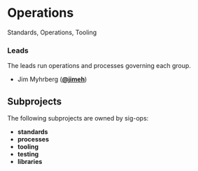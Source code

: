 <!---
This is an autogenerated file!

Please do not edit this file directly, but instead make changes to the
`/community/groups.yaml` file and run `make community-docs`.

--->
# Operations
Standards, Operations, Tooling

### Leads
The leads run operations and processes governing each group.

- Jim Myhrberg (**[@jimeh](https://github.com/jimeh)**)
## Subprojects

The following subprojects are owned by sig-ops:
- **standards**
- **processes**
- **tooling**
- **testing**
- **libraries**